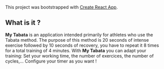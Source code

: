 This project was bootstrapped with [Create React App](https://github.com/facebook/create-react-app).

## What is it ?

**My Tabata** is an application intended primarily for athletes who use the Tabata method. The purpose of this method is 20 seconds of intense exercise followed by 10 seconds of recovery, you have to repeat it 8 times for a total training of 4 minutes. With **My Tabata** you can adapt your training: Set your working time, the number of exercices, the number of cycles,... Configure your timer as you want !
